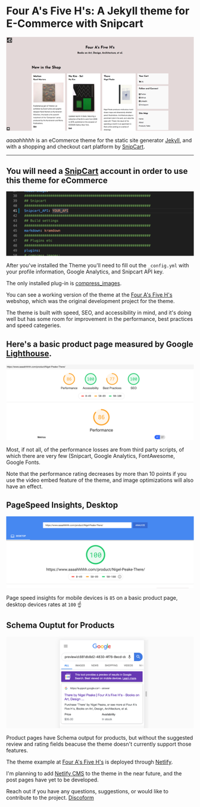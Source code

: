 # Four A's Five H's: A Jekyll theme for E-Commerce with Snipcart 

![config file](/assets/readme/4a5h_homepage.png)

_aaaahhhhh_ is an eCommerce theme for the static site generator [Jekyll](https://jekyllrb.com/), and with a shopping and checkout cart platform by [SnipCart](https://snipcart.com/).

---

## You will need a [SnipCart](https://snipcart.com/) account in order to use this theme for eCommerce



![config file](/assets/readme/snipcart_api.png)

After you've installed the Theme you'll need to fill out the `_config.yml` with your profile information, Google Analytics, and Snipcart API key.


The only installed plug-in is [compress_images](https://github.com/valerijaspasojevic/jekyll-compress-images).

You can see a working version of the theme at the [Four A's Five H's](https://www.aaaahhhhh.com/) webshop, which was the original development project for the theme.

The theme is built with speed, SEO, and accessibility in mind, and it's doing well but has some room for improvement in the performance, best practices and speed categeries. 

## Here's a basic product page measured by Google [Lighthouse](https://lighthouse-dot-webdotdevsite.appspot.com/lh/html?url=https://www.aaaahhhhh.com/).


![Lighthouse](/assets/readme/lightspeed-1.png)

 Most, if not all, of the performance losses are from third party scripts, of which there are very few (Snipcart, Google Analytics, FontAwesome, Google Fonts. 
 
 Note that the performance rating decreases by more than 10 points if you use the video embed feature of the theme, and image optimizations will also have an effect.


## PageSpeed Insights, Desktop

![page speed insights](/assets/readme/pagespeed.png)

Page speed insights for mobile devices is `85` on a basic product page, desktop devices rates at `100` :point_up:


## Schema Ouptut for Products

![Schema](/assets/readme/schema.png)

Product pages have Schema output for products, but without the suggested review and rating fields beacuse the theme doesn't currently support those features.

The theme example at [Four A's Five H's](https://www.aaaahhhhh.com/) is deployed through [Netlify](https://www.netlify.com/). 

I'm planning to add [Netlify CMS](https://www.netlifycms.org/) to the theme in the near future, and the post pages have yet to be developed.

Reach out if you have any questions, suggestions, or would like to contribute to the project. [Discoform](mailto:hello@discoform.com?subject=Four%20A's%20Five%20H's%20theme)